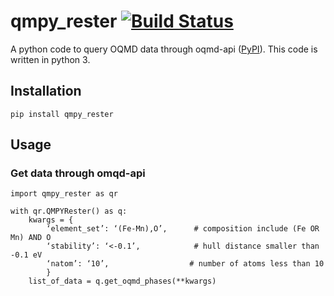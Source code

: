 # qmpy_rester  [ ![Build Status](https://travis-ci.org/mohanliu/qmpy_rester.svg?branch=master) ](https://travis-ci.org/mohanliu/qmpy_rester)
A python code to query OQMD data through oqmd-api ([PyPI](https://pypi.org/project/qmpy-rester/)). This code is written in python 3.

## Installation
`pip install qmpy_rester`

## Usage
### Get data through omqd-api
```
import qmpy_rester as qr

with qr.QMPYRester() as q:
    kwargs = {
        ‘element_set’: ‘(Fe-Mn),O’,      # composition include (Fe OR Mn) AND O
        ‘stability’: ‘<-0.1’,            # hull distance smaller than -0.1 eV
        ‘natom’: ‘10’,                  # number of atoms less than 10
        }
    list_of_data = q.get_oqmd_phases(**kwargs)
```
